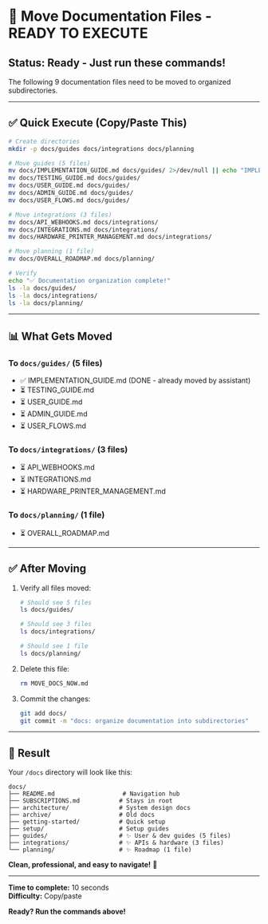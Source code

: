 # 📁 Move Documentation Files - READY TO EXECUTE

## Status: Ready - Just run these commands!

The following 9 documentation files need to be moved to organized subdirectories.

---

## ✅ Quick Execute (Copy/Paste This)

```bash
# Create directories
mkdir -p docs/guides docs/integrations docs/planning

# Move guides (5 files)
mv docs/IMPLEMENTATION_GUIDE.md docs/guides/ 2>/dev/null || echo "IMPLEMENTATION_GUIDE already moved"
mv docs/TESTING_GUIDE.md docs/guides/
mv docs/USER_GUIDE.md docs/guides/
mv docs/ADMIN_GUIDE.md docs/guides/
mv docs/USER_FLOWS.md docs/guides/

# Move integrations (3 files)
mv docs/API_WEBHOOKS.md docs/integrations/
mv docs/INTEGRATIONS.md docs/integrations/
mv docs/HARDWARE_PRINTER_MANAGEMENT.md docs/integrations/

# Move planning (1 file)
mv docs/OVERALL_ROADMAP.md docs/planning/

# Verify
echo "✅ Documentation organization complete!"
ls -la docs/guides/
ls -la docs/integrations/
ls -la docs/planning/
```

---

## 📊 What Gets Moved

### To `docs/guides/` (5 files)
- ✅ IMPLEMENTATION_GUIDE.md (DONE - already moved by assistant)
- ⏳ TESTING_GUIDE.md
- ⏳ USER_GUIDE.md
- ⏳ ADMIN_GUIDE.md
- ⏳ USER_FLOWS.md

### To `docs/integrations/` (3 files)
- ⏳ API_WEBHOOKS.md
- ⏳ INTEGRATIONS.md
- ⏳ HARDWARE_PRINTER_MANAGEMENT.md

### To `docs/planning/` (1 file)
- ⏳ OVERALL_ROADMAP.md

---

## ✅ After Moving

1. Verify all files moved:
   ```bash
   # Should see 5 files
   ls docs/guides/
   
   # Should see 3 files
   ls docs/integrations/
   
   # Should see 1 file
   ls docs/planning/
   ```

2. Delete this file:
   ```bash
   rm MOVE_DOCS_NOW.md
   ```

3. Commit the changes:
   ```bash
   git add docs/
   git commit -m "docs: organize documentation into subdirectories"
   ```

---

## 🎉 Result

Your `/docs` directory will look like this:

```
docs/
├── README.md                   # Navigation hub
├── SUBSCRIPTIONS.md           # Stays in root
├── architecture/              # System design docs
├── archive/                   # Old docs
├── getting-started/           # Quick setup
├── setup/                     # Setup guides
├── guides/                    # ✨ User & dev guides (5 files)
├── integrations/              # ✨ APIs & hardware (3 files)
└── planning/                  # ✨ Roadmap (1 file)
```

**Clean, professional, and easy to navigate!** 🚀

---

**Time to complete:** 10 seconds  
**Difficulty:** Copy/paste

**Ready? Run the commands above!**
